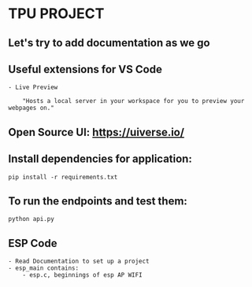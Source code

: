 # TPU PROJECT

## Let's try to add documentation as we go

## Useful extensions for VS Code
    - Live Preview

        "Hosts a local server in your workspace for you to preview your webpages on."

## Open Source UI: https://uiverse.io/

## Install dependencies for application:
    pip install -r requirements.txt

## To run the endpoints and test them:
    python api.py

## ESP Code
    - Read Documentation to set up a project
    - esp_main contains:
        - esp.c, beginnings of esp AP WIFI
